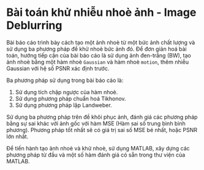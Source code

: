 # Bài toán khử nhiễu nhoè ảnh - Image Deblurring
Bài báo cáo trình bày cách tạo một ảnh nhoè từ một bức ảnh chất lượng và sử dụng ba phương pháp đề khử nhoè bức ảnh đó. 
Để đơn giản hoá bài toán, hướng tiếp cận của bài báo cáo là sử dụng ảnh đen-trắng (BW), tạo ảnh nhoè bằng một hàm nhoè `Gaussian` và hàm nhoè `motion`, thêm nhiễu Gaussian với hệ số PSNR xác định trước. 

Ba phương pháp sử dụng trong bài báo cáo là:

1. Sử dụng tích chập ngược của hàm nhoè.
2. Sử dụng phương pháp chuẩn hoá Tikhonov.
3. Sử dụng phương pháp lặp Landweber.
   
Sử dụng ba phương pháp trên đề khôi phục ảnh, đánh giá các phương pháp bằng sự sai khác với ảnh gốc với hàm MSE (Hàm sai số trung bình bình phương). 
Phương pháp tốt nhất sẽ có giá trị sai số MSE bé nhất, hoặc PSNR lớn nhất.

Để tiến hành tạo ảnh nhoè và khử nhoè, sử dụng MATLAB, xây dựng các phương pháp từ đầu và một số hàm đánh giá có sẵn trong thư viện của MATLAB.
